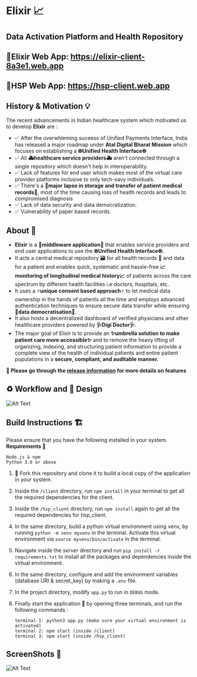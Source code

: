 # Elixir :chart_with_upwards_trend:
## Data Activation Platform and Health Repository 

## 📍Elixir Web App: https://elixir-client-8a3e1.web.app
## 📍HSP Web App: https://hsp-client.web.app

## History & Motivation :bulb:
The recent advancements in Indian healthcare system which motivated us to develop **Elixir** are :   

 - :white_check_mark: After the overwhleming suceess of Unified Payments Interface, India has released a major roadmap under **Atal Digital Bharat Mission** which focuses on establishing a **:globe_with_meridians:Unified Health Interface:globe_with_meridians:** 
 - :white_check_mark: All **:ambulance:healthcare service providers:ambulance:** aren't connected through a single repository which doesn't help in interoperability.
 - :white_check_mark: Lack of features for end user which makes most of the virtual care provider platforms inclusive to only tech-savy individuals.
 - :white_check_mark: There's a **:rotating_light:major lapse in storage and transfer of patient medical records:rotating_light:**, most of the time causing loss of health records and leads to compromised diagnosis 
 - :white_check_mark: Lack of data security and data democratization.
 - :white_check_mark: Vulnerability of paper based records.

    
## About :rocket:
- **Elixir** is a **:wrench:middleware application:wrench:** that enables service providers and end user applications to use the **:globe_with_meridians:Unified Health Interface:globe_with_meridians:.** 
- It acts a central medical repository :card_file_box: for all health records :page_facing_up: and data for a patient and enables quick, systematic and hassle-free **:chart_with_upwards_trend:monitoring of longitudinal medical history:chart_with_upwards_trend:** of patients across the care spectrum by different health facilities i.e doctors, hospitals, etc. 
- It uses a ⚡️**unique consent based approach**⚡️ to let medical data ownership in the hands of patients all the time and employs advanced authentication techniques to ensure secure data transfer while ensuring **:memo:data democratisation:memo:.**
- It also hosts a decentralized dashboard of verified physicians and other healthcare providers powered by **:stethoscope:Digi Doctor:stethoscope:**. 
- The major goal of Elixir is to provide an **:sparkles:umbrella solution to make patient care more accessible:sparkles:** and to remove the heavy lifting of organizing, indexing, and structuring patient information to provide a complete view of the health of individual patients and entire patient populations in a **secure, compliant, and auditable manner.** 

**:pushpin: Please go through the [release information](https://github.com/purplepotion/Elixir/releases/tag/v1.0.0) for more details on features**

## :recycle: Workflow and :art: Design
![Alt Text](https://github.com/purplepotion/Elixir/blob/dev/imgs/elixir%20(5).png)

## Build Instructions :building_construction:
Please ensure that you have the following installed in your system.   
**Requirements :memo:**

    Node.js & npm
    Python 3.6 or above
 
 1. :twisted_rightwards_arrows: Fork this repository and clone it to build a local copy of the application in your system.  
 2. Inside the `/client` directory, run `npm install` in your terminal to get all the required dependencies for the client.
 3. Inside the `/hsp_client` directory, run `npm install` again to get all the required dependencies for hsp_client.
 4. In the same directory, build a python virtual environment using venv, by running `python -m venv myvenv` in the terminal. Activate this virtual environment via `source myvenv/bin/activate` in the terminal.
 5. Navigate inside the *server* directory and run `pip install -r requirements.txt` to install all the packages and dependencies inside the virtual environment.
 6. In the same directory, configure and add the environment variables (database URI & secret_key) by making a `.env` file.
 7. In the project directory, modify `app.py` to run in `DEBUG` mode.
 8. Finally start the application :rocket: by opening three terminals, and run the following commands :  
 
        terminal 1: python3 app.py (make sure your virtual environment is activated) 
        terminal 2: npm start (inside /client)
        terminal 3: npm start (inside /hsp_client)


## ScreenShots :camera_flash:
![Alt Text](https://github.com/purplepotion/Elixir/blob/dev/imgs/elixir%20pages.gif)
 
 




